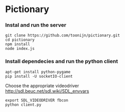 # Pictionary

### Instal and run the server

```
git clone https://github.com/toonijn/pictionary.git
cd pictionary
npm install
node index.js
```

### Install dependecies and run the python client

```
apt-get install python-pygame
pip install -U socketIO-client
```
Choose the appropriate videodriver http://sdl.beuc.net/sdl.wiki/SDL_envvars
```
export SDL_VIDEODRIVER fbcon
python client.py
```